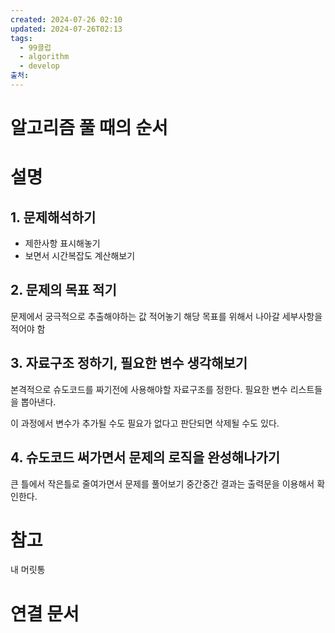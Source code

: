 ```yaml
---
created: 2024-07-26 02:10
updated: 2024-07-26T02:13
tags:
  - 99클럽
  - algorithm
  - develop
출처: 
---
```

# 알고리즘 풀 때의 순서

# 설명

## 1. 문제해석하기
- 제한사항 표시해놓기
- 보면서 시간복잡도 계산해보기

## 2. 문제의 목표 적기
문제에서 궁극적으로 추출해야하는 값 적어놓기 
해당 목표를 위해서 나아갈 세부사항을 적어야 함

## 3. 자료구조 정하기, 필요한 변수 생각해보기
본격적으로 슈도코드를 짜기전에 사용해야할 자료구조를 정한다.
필요한 변수 리스트들을 뽑아낸다.

이 과정에서 변수가 추가될 수도 필요가 없다고 판단되면 삭제될 수도 있다.

## 4. 슈도코드 써가면서 문제의 로직을 완성해나가기
큰 틀에서 작은틀로 줄여가면서 문제를 풀어보기 
중간중간 결과는 출력문을 이용해서 확인한다.


# 참고
내 머릿통
# 연결 문서

